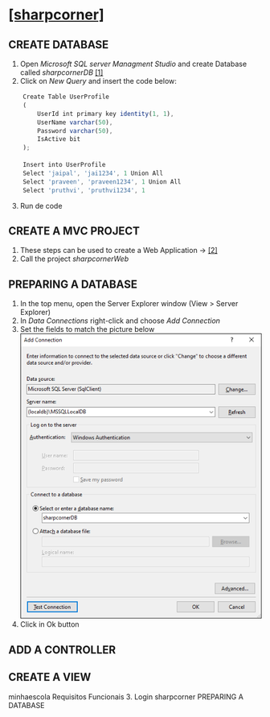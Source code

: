 # [[sharpcorner]](https://www.c-sharpcorner.com/article/simple-login-application-using-Asp-Net-mvc/)

## CREATE DATABASE
1. Open *Microsoft SQL server Managment Studio* and create Database called *sharpcornerDB* [[1]](https://support.mailessentials.gfi.com/hc/en-us/articles/360015116400-How-to-create-a-new-database-in-Microsoft-SQL-Server)
2. Click on *New Query* and insert the code below:
```js
    Create Table UserProfile  
    (  
        UserId int primary key identity(1, 1),  
        UserName varchar(50),  
        Password varchar(50),  
        IsActive bit  
    );

    Insert into UserProfile  
    Select 'jaipal', 'jai1234', 1 Union All  
    Select 'praveen', 'praveen1234', 1 Union All  
    Select 'pruthvi', 'pruthvi1234', 1 
```  
3. Run de code  

## CREATE A MVC PROJECT
1. These steps can be used to create a Web Application  -> [[2]](https://github.com/deyran/pro-asp-net-mvc/blob/main/CHAPTER%207%20-%20SPORTSSTORE%20-%20A%20REAL%20APPLICATION/AA%20GETTING%20STARTED.md)
2. Call the project *sharpcornerWeb*  

## PREPARING A DATABASE
1. In the top menu, open the Server Explorer window (View > Server Explorer)
2. In *Data Connections* right-click and choose *Add Connection*  
3. Set the fields to match the picture below  <br />
    ![Add Connection](/REQUISITOS%20FUNCIONAIS/03%20-%20LOGIN/0301%20-%20sharpcorner/Pictures/sharpcornerPIC00.png) 
4. Click in Ok button

## ADD A CONTROLLER
## CREATE A VIEW

minhaescola
    Requisitos Funcionais
        3. Login
            sharpcorner
                PREPARING A DATABASE